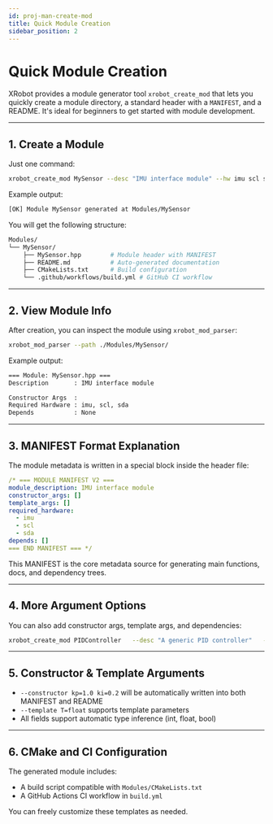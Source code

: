 ```yaml
---
id: proj-man-create-mod
title: Quick Module Creation
sidebar_position: 2
---
```


# Quick Module Creation

XRobot provides a module generator tool `xrobot_create_mod` that lets you quickly create a module directory, a standard header with a `MANIFEST`, and a README. It's ideal for beginners to get started with module development.

---

## 1. Create a Module

Just one command:

```bash
xrobot_create_mod MySensor --desc "IMU interface module" --hw imu scl sda
```

Example output:

```bash
[OK] Module MySensor generated at Modules/MySensor
```

You will get the following structure:

```bash
Modules/
└── MySensor/
    ├── MySensor.hpp        # Module header with MANIFEST
    ├── README.md           # Auto-generated documentation
    ├── CMakeLists.txt      # Build configuration
    └── .github/workflows/build.yml # GitHub CI workflow
```

---

## 2. View Module Info

After creation, you can inspect the module using `xrobot_mod_parser`:

```bash
xrobot_mod_parser --path ./Modules/MySensor/
```

Example output:

```bash
=== Module: MySensor.hpp ===
Description       : IMU interface module

Constructor Args  :
Required Hardware : imu, scl, sda
Depends           : None
```

---

## 3. MANIFEST Format Explanation

The module metadata is written in a special block inside the header file:

```yaml
/* === MODULE MANIFEST V2 ===
module_description: IMU interface module
constructor_args: []
template_args: []
required_hardware:
  - imu
  - scl
  - sda
depends: []
=== END MANIFEST === */
```

This MANIFEST is the core metadata source for generating main functions, docs, and dependency trees.

---

## 4. More Argument Options

You can also add constructor args, template args, and dependencies:

```bash
xrobot_create_mod PIDController   --desc "A generic PID controller"   --hw input output   --constructor kp=1.0 ki=0.2 kd=0.0   --template T=float   --depends MySensor
```

---

## 5. Constructor & Template Arguments

- `--constructor kp=1.0 ki=0.2` will be automatically written into both MANIFEST and README
- `--template T=float` supports template parameters
- All fields support automatic type inference (int, float, bool)

---

## 6. CMake and CI Configuration

The generated module includes:

- A build script compatible with `Modules/CMakeLists.txt`
- A GitHub Actions CI workflow in `build.yml`

You can freely customize these templates as needed.
